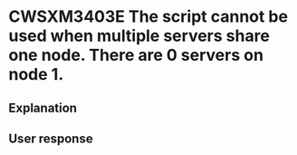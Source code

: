 # CWSXM3403E The script cannot be used when multiple servers share one node. There are 0 servers on node 1.

## Explanation

## User response